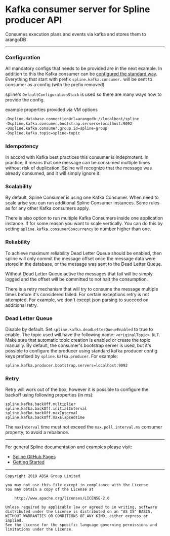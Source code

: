 # Kafka consumer server for Spline producer API
Consumes execution plans and events via kafka and stores them to arangoDB

---
### Configuration
All mandatory configs that needs to be provided are in the next example.
In addition to this the Kafka consumer can be [configured the standard way](https://kafka.apache.org/documentation/#consumerconfigs). 
Everything that start with prefix `spline.kafka.consumer.` will be sent to consumer as a config (with the prefix removed)


spline's `DefaultConfigurationStack` is used so there are many ways how to provide the config.

example properties provided via VM options
```bash
-Dspline.database.connectionUrl=arangodb://localhost/spline
-Dspline.kafka.consumer.bootstrap.servers=localhost:9092
-Dspline.kafka.consumer.group.id=spline-group
-Dspline.kafka.topic=spline-topic
```

### Idempotency
In accord with Kafka best practices this consumer is indepmotent. 
In practice, it means that one message can be consumed multiple times without risk of duplication. 
Spline will recognize that the message was already consumed, and it will simply ignore it.

### Scalability
By default, Spline Consumer is using one Kafka Consumer. When need to scale arise you can run additional Spline Consumer instances.
Same rules as for any other Kafka consumers apply.

There is also option to run multiple Kafka Consumers inside one application instance. If for some reason you want to scale vertically.
You can do this by setting `spline.kafka.consumerConcurrency` to number higher than one.

### Reliability
To achieve maximum reliability Dead Letter Queue should be enabled, then spline will only commit the message offset 
once the message data were stored in the database, or the message was sent to the Dead Letter Queue.

Without Dead Letter Queue active the messages that fail will be simply logged and the offset will be committed 
to not halt the consumption.

There is a retry mechanism that will try to consume the message multiple times before it's considered failed.
For certain exceptions retry is not attempted. For example, we don't except json parsing to succeed on additional retry.

### Dead Letter Queue
Disable by default. Set `spline.kafka.deadLetterQueueEnabled` to true to enable. 
The topic used will have the following name: `<originalTopic>.DLT`. Make sure that automatic topic creation is enabled or create the topic manually.
By default, the consumer's bootstrap server is used, but it's possible to configure the producer using 
standard kafka producer config keys prefixed by `spline.kafka.producer`. For example:

```bash
spline.kafka.producer.bootstrap.servers=localhost:9092
```

### Retry
Retry will work out of the box, however it is possible to configure the backoff using following properties (in ms):
```
spline.kafka.backOff.multiplier
spline.kafka.backOff.initialInterval
spline.kafka.backOff.maxInterval
spline.kafka.backOff.maxElapsedTime
```
The `maxInterval` time must not exceed the `max.poll.interval.ms` consumer property, to avoid a rebalance.

---
For general Spline documentation and examples please visit:
- [Spline GitHub Pages](https://absaoss.github.io/spline/)
- [Getting Started](https://github.com/AbsaOSS/spline-getting-started)

---

    Copyright 2019 ABSA Group Limited
    
    you may not use this file except in compliance with the License.
    You may obtain a copy of the License at
    
        http://www.apache.org/licenses/LICENSE-2.0
    
    Unless required by applicable law or agreed to in writing, software
    distributed under the License is distributed on an "AS IS" BASIS,
    WITHOUT WARRANTIES OR CONDITIONS OF ANY KIND, either express or implied.
    See the License for the specific language governing permissions and
    limitations under the License.
